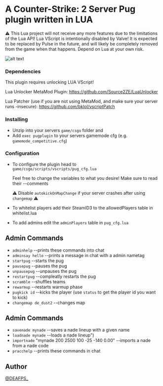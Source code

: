 # A Counter-Strike: 2 Server Pug plugin written in LUA

⚠ This Lua project will not receive any more features due to the limitations of the Lua API! Lua VScript is intentionally disabled by Valve! It is expected to be replaced by Pulse in the future, and will likely be completely removed from the game when that happens. Depend on Lua at your own risk.

![alt text](https://i.imgur.com/mblcbTI.jpeg)

### Dependencies

This plugin requires unlocking LUA VScript!

Lua Unlocker MetaMod Plugin: https://github.com/Source2ZE/LuaUnlocker

Lua Patcher (use if you are not using MetaMod, and make sure your server runs -insecure): https://github.com/bklol/vscriptPatch

### Installing

* Unzip into your servers `game/csgo` folder and
* Add `exec pugplugin` to your servers gamemode cfg (e.g. `gamemode_competitive.cfg`)

### Configuration

* To configure the plugin head to `game/csgo/scripts/vscripts/pug_cfg.lua`

  Feel free to change the variables to what you desire! Make sure to read their --comments

  ⚠ Disable `autokickOnMapChange` if your server crashes after using `changemap` ⚠
  
* To whitelist players add their SteamID3 to the allowedPlayers table in whitelist.lua

* To add admins edit the `adminPlayers` table in `pug_cfg.lua`

## Admin Commands
- `adminhelp`            --prints these commands into chat
- `adminsay hello`       --prints a message in chat with a admin nametag
- `startpug`             --starts the pug
- `pausepug`             --pauses the pug
- `unpausepug`           --unpauses the pug
- `restartpug`           --compleatly restarts the pug
- `scramble`             --shuffles teams
- `rewarmup`             --restarts warmup phase
- `pugkick id`           --kicks the player (use `status` to get the player id you want to kick)
- `changemap de_dust2`   --changes map

## Admin Commands
- `savenade mynade`      --saves a nade lineup with a given name
- `loadnade mynade`      --loads a nade lineup")
- `importnade` "mynade 200 2500 100 -25 -140 0.00" --imports a nade from a nade code
- `pracchelp`            --prints these commands in chat

## Author
[@DEAFPS_](https://twitter.com/deafps_)
